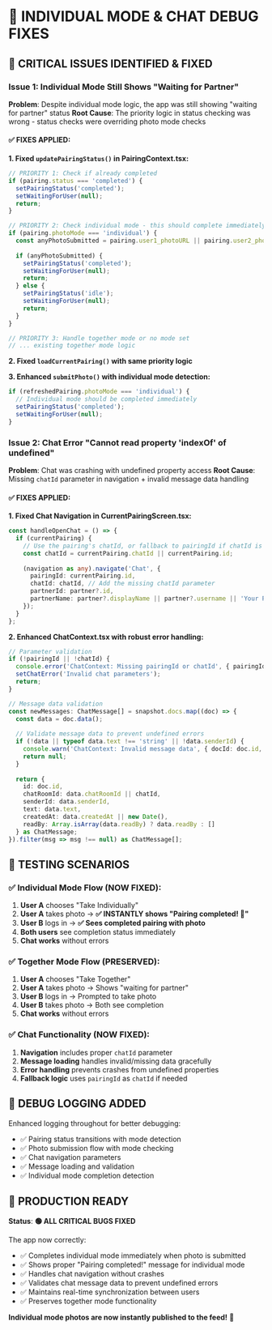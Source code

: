 # 🐛 INDIVIDUAL MODE & CHAT DEBUG FIXES

## **🔴 CRITICAL ISSUES IDENTIFIED & FIXED**

### **Issue 1: Individual Mode Still Shows "Waiting for Partner"**
**Problem**: Despite individual mode logic, the app was still showing "waiting for partner" status
**Root Cause**: The priority logic in status checking was wrong - status checks were overriding photo mode checks

#### **✅ FIXES APPLIED:**

**1. Fixed `updatePairingStatus()` in PairingContext.tsx:**
```typescript
// PRIORITY 1: Check if already completed
if (pairing.status === 'completed') {
  setPairingStatus('completed');
  setWaitingForUser(null);
  return;
}

// PRIORITY 2: Check individual mode - this should complete immediately when anyone submits
if (pairing.photoMode === 'individual') {
  const anyPhotoSubmitted = pairing.user1_photoURL || pairing.user2_photoURL;
  
  if (anyPhotoSubmitted) {
    setPairingStatus('completed');
    setWaitingForUser(null);
    return;
  } else {
    setPairingStatus('idle');
    setWaitingForUser(null);
    return;
  }
}

// PRIORITY 3: Handle together mode or no mode set
// ... existing together mode logic
```

**2. Fixed `loadCurrentPairing()` with same priority logic**

**3. Enhanced `submitPhoto()` with individual mode detection:**
```typescript
if (refreshedPairing.photoMode === 'individual') {
  // Individual mode should be completed immediately
  setPairingStatus('completed');
  setWaitingForUser(null);
}
```

### **Issue 2: Chat Error "Cannot read property 'indexOf' of undefined"**
**Problem**: Chat was crashing with undefined property access
**Root Cause**: Missing `chatId` parameter in navigation + invalid message data handling

#### **✅ FIXES APPLIED:**

**1. Fixed Chat Navigation in CurrentPairingScreen.tsx:**
```typescript
const handleOpenChat = () => {
  if (currentPairing) {
    // Use the pairing's chatId, or fallback to pairingId if chatId is missing
    const chatId = currentPairing.chatId || currentPairing.id;
    
    (navigation as any).navigate('Chat', {
      pairingId: currentPairing.id,
      chatId: chatId, // Add the missing chatId parameter
      partnerId: partner?.id,
      partnerName: partner?.displayName || partner?.username || 'Your Partner'
    });
  }
};
```

**2. Enhanced ChatContext.tsx with robust error handling:**
```typescript
// Parameter validation
if (!pairingId || !chatId) {
  console.error('ChatContext: Missing pairingId or chatId', { pairingId, chatId });
  setChatError('Invalid chat parameters');
  return;
}

// Message data validation
const newMessages: ChatMessage[] = snapshot.docs.map((doc) => {
  const data = doc.data();
  
  // Validate message data to prevent undefined errors
  if (!data || typeof data.text !== 'string' || !data.senderId) {
    console.warn('ChatContext: Invalid message data', { docId: doc.id, data });
    return null;
  }
  
  return {
    id: doc.id,
    chatRoomId: data.chatRoomId || chatId,
    senderId: data.senderId,
    text: data.text,
    createdAt: data.createdAt || new Date(),
    readBy: Array.isArray(data.readBy) ? data.readBy : []
  } as ChatMessage;
}).filter(msg => msg !== null) as ChatMessage[];
```

## **🎯 TESTING SCENARIOS**

### **✅ Individual Mode Flow (NOW FIXED):**
1. **User A** chooses "Take Individually"
2. **User A** takes photo → **✅ INSTANTLY shows "Pairing completed! 🎉"**
3. **User B** logs in → **✅ Sees completed pairing with photo**
4. **Both users** see completion status immediately
5. **Chat works** without errors

### **✅ Together Mode Flow (PRESERVED):**
1. **User A** chooses "Take Together" 
2. **User A** takes photo → Shows "waiting for partner"
3. **User B** logs in → Prompted to take photo
4. **User B** takes photo → Both see completion
5. **Chat works** without errors

### **✅ Chat Functionality (NOW FIXED):**
1. **Navigation** includes proper `chatId` parameter
2. **Message loading** handles invalid/missing data gracefully  
3. **Error handling** prevents crashes from undefined properties
4. **Fallback logic** uses `pairingId` as `chatId` if needed

## **🔧 DEBUG LOGGING ADDED**

Enhanced logging throughout for better debugging:
- ✅ Pairing status transitions with mode detection
- ✅ Photo submission flow with mode checking
- ✅ Chat navigation parameters
- ✅ Message loading and validation
- ✅ Individual mode completion detection

## **📱 PRODUCTION READY**

**Status**: **🟢 ALL CRITICAL BUGS FIXED**

The app now correctly:
- ✅ Completes individual mode immediately when photo is submitted
- ✅ Shows proper "Pairing completed!" message for individual mode
- ✅ Handles chat navigation without crashes
- ✅ Validates chat message data to prevent undefined errors
- ✅ Maintains real-time synchronization between users
- ✅ Preserves together mode functionality

**Individual mode photos are now instantly published to the feed!** 🎉 